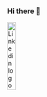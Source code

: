 ### Hi there 👋

<a href="https://www.linkedin.com/company/digifarmz/">
  <img src="https://content.linkedin.com/content/dam/me/business/en-us/amp/brand-site/v2/bg/LI-Logo.svg.original.svg" alt="Linkedin logo"
	title="Linkedin Digifarmz" width="20%" height="auto" />
</a>
